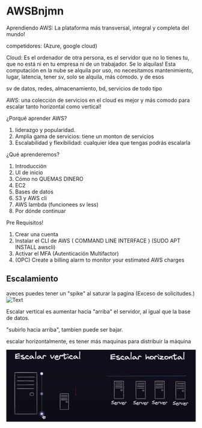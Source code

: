# AWSBnjmn

Aprendiendo AWS: La plataforma más transversal, integral y completa del mundo!

competidores: (Azure, google cloud)


Cloud: Es el ordenador de otra persona, es el servidor que no lo tienes tu, que no está ni en tu empresa ni de un trabajador. Se lo alquilas! Esta computación en la nube se alquila por uso, no necesitamos mantenimiento, lugar, 
latencia, tener sv, solo se alquila, más cómodo. y de esos

sv de datos, redes, almacenamiento, bd, servicios de todo tipo


AWS: una colección de servicios en el cloud
es mejor y más comodo para escalar tanto horizontal como vertical!


¿Porqué aprender AWS?

1. liderazgo y popularidad.
2. Amplia gama de servicios: tiene un monton de servicios
3. Escalabilidad y flexibilidad: cualquier idea que tengas podrás escalarla

¿Qué aprenderemos?

1. Introducción
2. UI de inicio
3. Cómo no QUEMAS DINERO
4. EC2
5. Bases de datos
6. S3 y AWS cli
7. AWS lambda (funcionees sv less)
8. Por dónde continuar


Pre Requisitos!

1. Crear una cuenta
2. Instalar el CLI de AWS ( COMMAND LINE INTERFACE ) (SUDO APT INSTALL awscli)
3. Activar el MFA (Autenticación Multifactor)
4. (OPC) Create a billing alarm to monitor your estimated AWS charges


## Escalamiento 


aveces puedes tener un "spike" al saturar la pagina (Exceso de solicitudes.)
![Text](image.png)


Escalar vertical es aumentar hacia "arriba" el servidor, al igual que la base de datos.

"subirlo hacia arriba", tambien puede ser bajar.


escalar horizontalmente, es tener más maquinas para distribuir la máquina

![Escalar](assets/escalar.png)